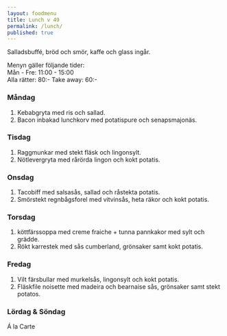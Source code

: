 ```yaml
---
layout: foodmenu
title: Lunch v 49
permalink: /lunch/
published: true
---
```

Salladsbuffé, bröd och smör, kaffe och glass ingår.

Menyn gäller följande tider:  
Mån - Fre: 11:00 - 15:00  
Alla rätter: 80:- Take away: 60:-

### Måndag

1. Kebabgryta med ris och sallad.
2. Bacon inbakad lunchkorv med potatispure och senapsmajonäs.

### Tisdag

1. Raggmunkar med stekt fläsk och lingonsylt.
2. Nötlevergryta med rårörda lingon och kokt potatis. 

### Onsdag

1. Tacobiff med salsasås, sallad och råstekta potatis.
2. Smörstekt regnbågsforel med vitvinsås, heta räkor och kokt potatis.

### Torsdag

1. köttfärssoppa med creme fraiche + tunna pannkakor med sylt och grädde.
2. Rökt karrestek med sås cumberland, grönsaker samt kokt potatis.

### Fredag

1. Vilt färsbullar med murkelsås, lingonsylt och kokt potatis.
2. Fläskfile noisette med madeira och bearnaise sås, grönsaker samt stekt potatos.

### Lördag & Söndag

Á la Carte
